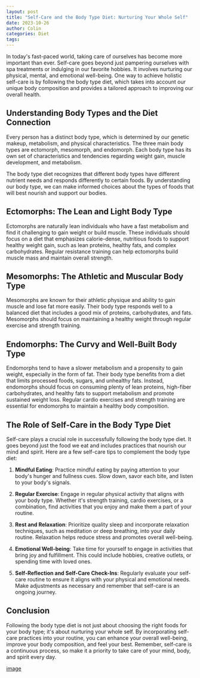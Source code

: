 ```yaml
---
layout: post
title: "Self-Care and the Body Type Diet: Nurturing Your Whole Self"
date: 2023-10-26
author: Colin
categories: Diet
tags: 
---
```


In today's fast-paced world, taking care of ourselves has become more important than ever. Self-care goes beyond just pampering ourselves with spa treatments or indulging in our favorite hobbies. It involves nurturing our physical, mental, and emotional well-being. One way to achieve holistic self-care is by following the body type diet, which takes into account our unique body composition and provides a tailored approach to improving our overall health.

## Understanding Body Types and the Diet Connection

Every person has a distinct body type, which is determined by our genetic makeup, metabolism, and physical characteristics. The three main body types are ectomorph, mesomorph, and endomorph. Each body type has its own set of characteristics and tendencies regarding weight gain, muscle development, and metabolism.

The body type diet recognizes that different body types have different nutrient needs and responds differently to certain foods. By understanding our body type, we can make informed choices about the types of foods that will best nourish and support our bodies.

## Ectomorphs: The Lean and Light Body Type

Ectomorphs are naturally lean individuals who have a fast metabolism and find it challenging to gain weight or build muscle. These individuals should focus on a diet that emphasizes calorie-dense, nutritious foods to support healthy weight gain, such as lean proteins, healthy fats, and complex carbohydrates. Regular resistance training can help ectomorphs build muscle mass and maintain overall strength.

## Mesomorphs: The Athletic and Muscular Body Type

Mesomorphs are known for their athletic physique and ability to gain muscle and lose fat more easily. Their body type responds well to a balanced diet that includes a good mix of proteins, carbohydrates, and fats. Mesomorphs should focus on maintaining a healthy weight through regular exercise and strength training.

## Endomorphs: The Curvy and Well-Built Body Type

Endomorphs tend to have a slower metabolism and a propensity to gain weight, especially in the form of fat. Their body type benefits from a diet that limits processed foods, sugars, and unhealthy fats. Instead, endomorphs should focus on consuming plenty of lean proteins, high-fiber carbohydrates, and healthy fats to support metabolism and promote sustained weight loss. Regular cardio exercises and strength training are essential for endomorphs to maintain a healthy body composition.

## The Role of Self-Care in the Body Type Diet

Self-care plays a crucial role in successfully following the body type diet. It goes beyond just the food we eat and includes practices that nourish our mind and spirit. Here are a few self-care tips to complement the body type diet:

1. **Mindful Eating**: Practice mindful eating by paying attention to your body's hunger and fullness cues. Slow down, savor each bite, and listen to your body's signals.

2. **Regular Exercise**: Engage in regular physical activity that aligns with your body type. Whether it's strength training, cardio exercises, or a combination, find activities that you enjoy and make them a part of your routine.

3. **Rest and Relaxation**: Prioritize quality sleep and incorporate relaxation techniques, such as meditation or deep breathing, into your daily routine. Relaxation helps reduce stress and promotes overall well-being.

4. **Emotional Well-being**: Take time for yourself to engage in activities that bring joy and fulfillment. This could include hobbies, creative outlets, or spending time with loved ones.

5. **Self-Reflection and Self-Care Check-Ins**: Regularly evaluate your self-care routine to ensure it aligns with your physical and emotional needs. Make adjustments as necessary and remember that self-care is an ongoing journey.

## Conclusion

Following the body type diet is not just about choosing the right foods for your body type; it's about nurturing your whole self. By incorporating self-care practices into your routine, you can enhance your overall well-being, improve your body composition, and feel your best. Remember, self-care is a continuous process, so make it a priority to take care of your mind, body, and spirit every day.

[image](https://source.unsplash.com/1600x900/?self-care)